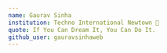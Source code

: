 ```yaml
---
name: Gaurav Sinha 
institution: Techno International Newtown 🚩 
quote: If You Can Dream It, You Can Do It. 
github_user: gauravsinhaweb
---
```

